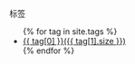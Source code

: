 <div class="box">
	<div class="box-title"> 标签 </div>
	<div class="box-content">
		<ul class="tag-list">
		{% for tag in site.tags %}
		<li><a href="/pages.html#{{ tag[0] }}-ref"><span>{{ tag[0] }}</span>({{ tag[1].size }})</a></li>
		{% endfor %}
		</ul>
	</div>
</div>